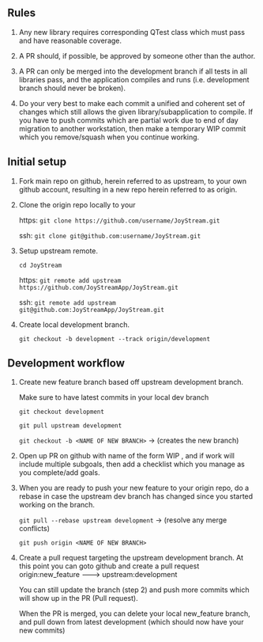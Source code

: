 Rules
------------------------------------------------------------

1. Any new library requires corresponding QTest class which
must pass and have reasonable coverage.

2. A PR should, if possible, be approved by someone other than
the author.

3. A PR can only be merged into the development branch if
all tests in all libraries pass, and the application compiles
and runs (i.e. development branch should never be broken).

4. Do your very best to make each commit a unified and coherent
set of changes which still allows the given library/subapplication
to compile. If you have to push commits which are partial work
due to end of day migration to another workstation, then make 
a temporary WIP commit which you remove/squash when you continue working.

Initial setup
------------------------------------------------------------

1. Fork main repo on github, herein referred to as upstream,
to your own github account, resulting in a new repo herein
referred to as origin.

2. Clone the origin repo locally to your 
  
    https: `git clone https://github.com/username/JoyStream.git` 
  
    ssh: `git clone git@github.com:username/JoyStream.git`

3. Setup upstream remote.
  
    `cd JoyStream`
  
    https: `git remote add upstream https://github.com/JoyStreamApp/JoyStream.git`
  
    ssh: `git remote add upstream git@github.com:JoyStreamApp/JoyStream.git`

4. Create local development branch.
  
    `git checkout -b development --track origin/development`

Development workflow
------------------------------------------------------------

1. Create new feature branch based off upstream development branch.
  
    Make sure to have latest commits in your local dev branch
  
    `git checkout development`
  
    `git pull upstream development`
  
    `git checkout -b <NAME OF NEW BRANCH>` -> (creates the new branch)

2. Open up PR on github with name of the form WIP <DESCRIPTION>, and 
if work will include multiple subgoals, then add a checklist which you manage
as you complete/add goals.

3. When you are ready to push your new feature to your origin repo, do a rebase in case the upstream dev branch
has changed since you started working on the branch. 
  
    `git pull --rebase upstream development` -> (resolve any merge conflicts)
  
    `git push origin <NAME OF NEW BRANCH>`

4. Create a pull request targeting the upstream development branch.
    At this point you can goto github and create a pull request origin:new_feature ---> upstream:development
  
    You can still update the branch (step 2) and push more commits which will show up in the PR (Pull request).
  
    When the PR is merged, you can delete your local new_feature branch, and pull down from latest development (which should now have your new commits)







